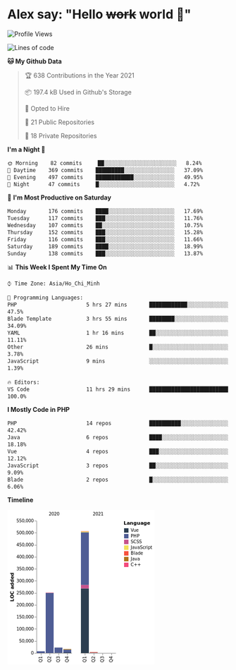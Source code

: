 # Alex say: "Hello ~~work~~ world 🐾"

<!--START_SECTION:waka-->
![Profile Views](http://img.shields.io/badge/Profile%20Views-9-blue)

![Lines of code](https://img.shields.io/badge/From%20Hello%20World%20I%27ve%20Written-808453%20lines%20of%20code-blue)

**🐱 My Github Data** 

> 🏆 638 Contributions in the Year 2021
 > 
> 📦 197.4 kB Used in Github's Storage 
 > 
> 💼 Opted to Hire
 > 
> 📜 21 Public Repositories 
 > 
> 🔑 18 Private Repositories  
 > 
**I'm a Night 🦉** 

```text
🌞 Morning    82 commits     ██░░░░░░░░░░░░░░░░░░░░░░░   8.24% 
🌆 Daytime    369 commits    █████████░░░░░░░░░░░░░░░░   37.09% 
🌃 Evening    497 commits    ████████████░░░░░░░░░░░░░   49.95% 
🌙 Night      47 commits     █░░░░░░░░░░░░░░░░░░░░░░░░   4.72%

```
📅 **I'm Most Productive on Saturday** 

```text
Monday       176 commits    ████░░░░░░░░░░░░░░░░░░░░░   17.69% 
Tuesday      117 commits    ███░░░░░░░░░░░░░░░░░░░░░░   11.76% 
Wednesday    107 commits    ██░░░░░░░░░░░░░░░░░░░░░░░   10.75% 
Thursday     152 commits    ███░░░░░░░░░░░░░░░░░░░░░░   15.28% 
Friday       116 commits    ███░░░░░░░░░░░░░░░░░░░░░░   11.66% 
Saturday     189 commits    ████░░░░░░░░░░░░░░░░░░░░░   18.99% 
Sunday       138 commits    ███░░░░░░░░░░░░░░░░░░░░░░   13.87%

```


📊 **This Week I Spent My Time On** 

```text
⌚︎ Time Zone: Asia/Ho_Chi_Minh

💬 Programming Languages: 
PHP                      5 hrs 27 mins       ████████████░░░░░░░░░░░░░   47.5% 
Blade Template           3 hrs 55 mins       ████████░░░░░░░░░░░░░░░░░   34.09% 
YAML                     1 hr 16 mins        ██░░░░░░░░░░░░░░░░░░░░░░░   11.11% 
Other                    26 mins             █░░░░░░░░░░░░░░░░░░░░░░░░   3.78% 
JavaScript               9 mins              ░░░░░░░░░░░░░░░░░░░░░░░░░   1.39%

🔥 Editors: 
VS Code                  11 hrs 29 mins      █████████████████████████   100.0%

```

**I Mostly Code in PHP** 

```text
PHP                      14 repos            ██████████░░░░░░░░░░░░░░░   42.42% 
Java                     6 repos             ████░░░░░░░░░░░░░░░░░░░░░   18.18% 
Vue                      4 repos             ███░░░░░░░░░░░░░░░░░░░░░░   12.12% 
JavaScript               3 repos             ██░░░░░░░░░░░░░░░░░░░░░░░   9.09% 
Blade                    2 repos             █░░░░░░░░░░░░░░░░░░░░░░░░   6.06%

```


**Timeline**

![Chart not found](https://raw.githubusercontent.com/alexzvn/alexzvn/main/charts/bar_graph.png) 


<!--END_SECTION:waka-->
